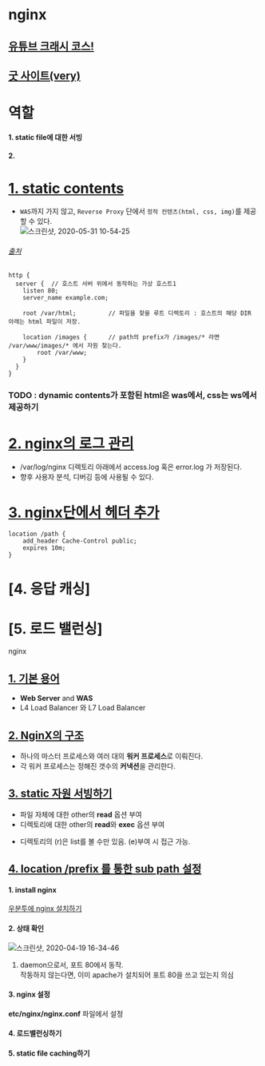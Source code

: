 # nginx  

## [유튜브 크래시 코스!](https://www.youtube.com/watch?v=WC2-hNNBWII&t=2629s)  
## [굿 사이트(very)](https://velog.io/@minholee_93/Nginx-Worker-Process-6jk61i2gmm)  

# 역할  
#### 1. static file에 대한 서빙  
#### 2. 


# [1. static contents](/docs/s.md)  
* `WAS`까지 가지 않고, `Reverse Proxy` 단에서 `정적 컨텐츠(html, css, img)`를 제공할 수 있다.  
![스크린샷, 2020-05-31 10-54-25](https://user-images.githubusercontent.com/62331555/83342681-23574880-a32d-11ea-8431-0e2100558c42.png)  
###### [출처](https://medium.com/@francoisromain/setup-node-js-apache-nginx-reverse-proxy-with-docker-1f5a5cb3e71e)  

```
http {
  server {  // 호스트 서버 위에서 동작하는 가상 호스트1
    listen 80;
    server_name example.com;
  
    root /var/html;         // 파일을 찾을 루트 디렉토리 : 호스트의 해당 DIR 아래는 html 파일이 저장.
  
    location /images {      // path의 prefix가 /images/* 라면 /var/www/images/* 에서 자원 찾는다.
        root /var/www;    
    }
  }
}
```

### TODO : dynamic contents가 포함된 html은 was에서, css는 ws에서 제공하기  

# [2. nginx의 로그 관리](/master/docs/l.md)  
* /var/log/nginx 디렉토리 아래에서 access.log 혹은 error.log 가 저장된다.  
* 향후 사용자 분석, 디버깅 등에 사용될 수 있다.  

# [3. nginx단에서 헤더 추가](/master/docs/h.md)  
```
location /path {
    add_header Cache-Control public;
    expires 10m;
}
```

# [4. 응답 캐싱]  
# [5. 로드 밸런싱]  





























nginx
## [1. 기본 용어](/all/what.md)  
* **Web Server** and **WAS**
* L4 Load Balancer 와 L7 Load Balancer  

## [2. NginX의 구조](/all/tuto.md)  
* 하나의 마스터 프로세스와 여러 대의 **워커 프로세스**로 이뤄진다.  
* 각 워커 프로세스는 정해진 갯수의 **커낵션**을 관리한다.  

## [3. static 자원 서빙하기](/all/ws.md)  
* 파일 자체에 대한 other의 **read** 옵션 부여  
* 디렉토리에 대한 other의 **read**와 **exec** 옵션 부여  
- 디렉토리의 (r)은 list를 볼 수만 있음. (e)부여 시 접근 가능.  

## [4. location /prefix 를 통한 sub path 설정](/all/sub.md)  




#### 1. install nginx 
[우분투에 nginx 설치하기](https://www.digitalocean.com/community/tutorials/how-to-install-nginx-on-ubuntu-18-04)  

#### 2. 상태 확인  

![스크린샷, 2020-04-19 16-34-46](https://user-images.githubusercontent.com/62331555/79682267-b8a9ec00-825b-11ea-9484-d1053b03edb2.png)  

1. daemon으로서, 포트 80에서 동작.  
작동하지 않는다면, 이미 apache가 설치되어 포트 80을 쓰고 있는지 의심  

#### 3. nginx 설정  

**etc/nginx/nginx.conf** 파일에서 설정  

#### 4. 로드밸런싱하기  
[](https://kamang-it.tistory.com/entry/WebServernginxnginx%EB%A1%9C-%EB%A1%9C%EB%93%9C%EB%B0%B8%EB%9F%B0%EC%8B%B1-%ED%95%98%EA%B8%B0)  


#### 5. static file caching하기  



